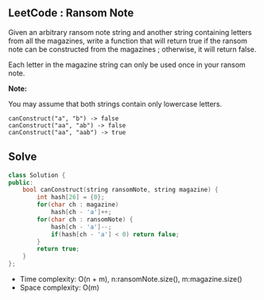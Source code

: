 ## LeetCode : Ransom Note

Given an arbitrary ransom note string and another string containing letters from all the magazines, write a function that will return true if the ransom note can be constructed from the magazines ; otherwise, it will return false.

Each letter in the magazine string can only be used once in your ransom note.

**Note:**

You may assume that both strings contain only lowercase letters.

```
canConstruct("a", "b") -> false
canConstruct("aa", "ab") -> false
canConstruct("aa", "aab") -> true
```



## Solve

```c++
class Solution {
public:
    bool canConstruct(string ransomNote, string magazine) {
        int hash[26] = {0};
        for(char ch : magazine)
            hash[ch - 'a']++;
        for(char ch : ransomNote) {
            hash[ch - 'a']--;
            if(hash[ch - 'a'] < 0) return false;
        }
        return true;
    }
};
```

* Time complexity: O(n + m), n:ransomNote.size(), m:magazine.size()
* Space complexity: O(m)


